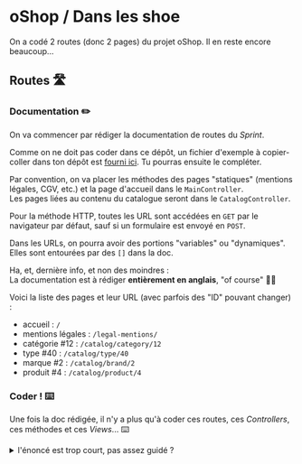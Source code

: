 # oShop / Dans les shoe

On a codé 2 routes (donc 2 pages) du projet oShop. Il en reste encore beaucoup...

## Routes :motorway:

### Documentation :pencil2:

On va commencer par rédiger la documentation de routes du _Sprint_.

Comme on ne doit pas coder dans ce dépôt, un fichier d'exemple à copier-coller dans ton dépôt est [fourni ici](./routes.md). Tu pourras ensuite le compléter.

Par convention, on va placer les méthodes des pages "statiques" (mentions légales, CGV, etc.) et la page d'accueil dans le `MainController`.  
Les pages liées au contenu du catalogue seront dans le `CatalogController`.

Pour la méthode HTTP, toutes les URL sont accédées en `GET` par le navigateur par défaut, sauf si un formulaire est envoyé en `POST`.

Dans les URLs, on pourra avoir des portions "variables" ou "dynamiques". Elles sont entourées par des `[]` dans la doc.

Ha, et, dernière info, et non des moindres :  
La documentation est à rédiger **entièrement en anglais**, "of course" :guardsman:

Voici la liste des pages et leur URL (avec parfois des "ID" pouvant changer) :

- accueil : `/`
- mentions légales : `/legal-mentions/`
- catégorie #12 : `/catalog/category/12`
- type #40 : `/catalog/type/40`
- marque #2 : `/catalog/brand/2`
- produit #4 : `/catalog/product/4`

### Coder ! :keyboard:

Une fois la doc rédigée, il n'y a plus qu'à coder ces routes, ces _Controllers_, ces méthodes et ces _Views_... :keyboard:

<details><summary>l'énoncé est trop court, pas assez guidé ?</summary>

Alors reprend pas à pas les parties du code qu'on a produit en cours pour chaque page/route.

Une route, c'est le lien entre une URL (source/entrée) et une méthode d'un _Controller_ (qui génère la sortie grâce à une _View_).  
Tu as donc la liste de tous les éléments à mettre en place pour chaque page/URL du site.

</details>

